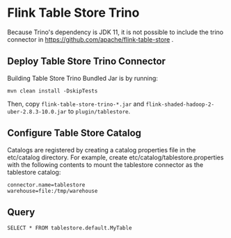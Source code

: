 # Flink Table Store Trino

Because Trino's dependency is JDK 11, it is not possible to include the trino connector in https://github.com/apache/flink-table-store .

## Deploy Table Store Trino Connector

Building Table Store Trino Bundled Jar is by running:

```
mvn clean install -DskipTests
```

Then, copy `flink-table-store-trino-*.jar` and `flink-shaded-hadoop-2-uber-2.8.3-10.0.jar` to `plugin/tablestore`.

## Configure Table Store Catalog

Catalogs are registered by creating a catalog properties file in the etc/catalog directory.
For example, create etc/catalog/tablestore.properties with the following contents to mount
the tablestore connector as the tablestore catalog:

```
connector.name=tablestore
warehouse=file:/tmp/warehouse
```

## Query

```
SELECT * FROM tablestore.default.MyTable
```
